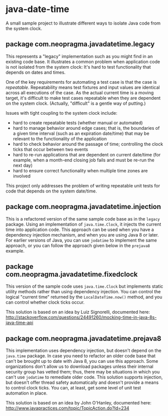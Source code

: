 # java-date-time

A small sample project to illustrate different ways to isolate Java code from the system clock.

## package com.neopragma.javadatetime.legacy

This represents a "legacy" implementation such as you might find in an existing code base. It illustrates a common problem when application code is not isolated from the system clock: It's hard to test functionality that depends on dates and times.

One of the key requirements for automating a test case is that the case is _repeatable_. Repeatability means test fixtures and input values are identical across all executions of the case. As the actual current time is a moving target, it's difficult to make test cases repeatable when they are dependent on the system clock. (Actually, "difficult" is a gentle way of putting.)

Issues with tight coupling to the system clock include:

- hard to create repeatable tests (whether manual or automated)
- hard to manage behavior around edge cases; that is, the boundaries of a given time interval (such as an expiration date/time) that may be relevant to the functionality of the application
- hard to check behavior around the passage of time; controlling the clock ticks that occur between two events
- hard to re-run applications that are dependent on current date/time (for example, when a month-end closing job fails and must be re-run the next day)
- hard to ensure correct functionality when multiple time zones are involved

This project only addresses the problem of writing repeatable unit tests for code that depends on the system date/time.

## package com.neopragma.javadatetime.injection

This is a refactored version of the same sample code base as in the ```legacy``` package. Using an implementation of ```java.time.Clock```, it injects the current time into application code. This approach can be used when you have a dependency injection mechanism, and when you are using Java 8 or later. For earlier versions of Java, you can use ```jodatime``` to implement the same approach, or you can follow the approach given below in the ```prejava8``` example.

## package com.neopragma.javadatetime.fixedclock

This version of the sample code uses ```java.time.Clock``` but implements static utility methods rather than using dependency injection. You can control the logical "current time" returned by the ```LocalDateTime.now()``` method, and you can control whether clock ticks occur. 

This solution is based on an idea by Luiz Signorelli, documented here: http://stackoverflow.com/questions/24491260/mocking-time-in-java-8s-java-time-api 

## package com.neopragma.javadatetime.prejava8

This implementation uses dependency injection, but doesn't depend on the ```java.time``` package. In case you need to refactor an older code base that can't be brought up to date with Java 8, you can use this approach. Some organizations don't allow us to download packages unless their internal security group has vetted them; thus, there may be situations in which you can't use ```jodatime``` to remediate older code. This solution supports injection, but doesn't offer thread safety automatically and doesn't provide a means to control clock ticks. You can, at least, get some level of unit test automation in place.

This solution is based on an idea by John O'Hanley, documented here: http://www.javapractices.com/topic/TopicAction.do?Id=234 

